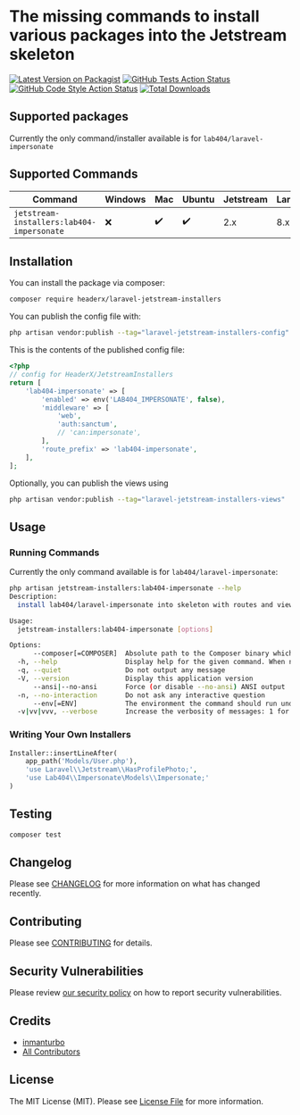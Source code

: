 # The missing commands to install various packages into the Jetstream skeleton

[![Latest Version on Packagist](https://img.shields.io/packagist/v/headerx/laravel-jetstream-installers.svg?style=flat-square)](https://packagist.org/packages/headerx/laravel-jetstream-installers)
[![GitHub Tests Action Status](https://img.shields.io/github/workflow/status/headerx/laravel-jetstream-installers/run-tests?label=tests)](https://github.com/headerx/laravel-jetstream-installers/actions?query=workflow%3Arun-tests+branch%3Amain)
[![GitHub Code Style Action Status](https://img.shields.io/github/workflow/status/headerx/laravel-jetstream-installers/Check%20&%20fix%20styling?label=code%20style)](https://github.com/headerx/laravel-jetstream-installers/actions?query=workflow%3A"Check+%26+fix+styling"+branch%3Amain)
[![Total Downloads](https://img.shields.io/packagist/dt/headerx/laravel-jetstream-installers.svg?style=flat-square)](https://packagist.org/packages/headerx/laravel-jetstream-installers)

## Supported packages

Currently the only command/installer available is for `lab404/laravel-impersonate`

## Supported Commands

| Command                                  | Windows       | Mac                 | Ubuntu              | Jetstream | Laravel |
| ---------------------------------------- | ------------- | --------------------| --------------------|---------- |----------
| `jetstream-installers:lab404-impersonate`| :x:           | :heavy_check_mark:  | :heavy_check_mark:  | 2.x       | 8.x-9x  | 

## Installation

You can install the package via composer:

```bash
composer require headerx/laravel-jetstream-installers
```

You can publish the config file with:

```bash
php artisan vendor:publish --tag="laravel-jetstream-installers-config"
```

This is the contents of the published config file:

```php
<?php
// config for HeaderX/JetstreamInstallers
return [
    'lab404-impersonate' => [
        'enabled' => env('LAB404_IMPERSONATE', false),
        'middleware' => [
            'web',
            'auth:sanctum',
            // 'can:impersonate',
        ],
        'route_prefix' => 'lab404-impersonate',
    ],
];
```

Optionally, you can publish the views using

```bash
php artisan vendor:publish --tag="laravel-jetstream-installers-views"
```

## Usage

### Running Commands

Currently the only command available is for `lab404/laravel-impersonate`:
```bash
php artisan jetstream-installers:lab404-impersonate --help
Description:
  install lab404/laravel-impersonate into skeleton with routes and views

Usage:
  jetstream-installers:lab404-impersonate [options]

Options:
      --composer[=COMPOSER]  Absolute path to the Composer binary which should be used to install packages [default: "global"]
  -h, --help                 Display help for the given command. When no command is given display help for the list command
  -q, --quiet                Do not output any message
  -V, --version              Display this application version
      --ansi|--no-ansi       Force (or disable --no-ansi) ANSI output
  -n, --no-interaction       Do not ask any interactive question
      --env[=ENV]            The environment the command should run under
  -v|vv|vvv, --verbose       Increase the verbosity of messages: 1 for normal output, 2 for more verbose output and 3 for debug 
```

### Writing Your Own Installers

```php
Installer::insertLineAfter(
    app_path('Models/User.php'),
    'use Laravel\\Jetstream\\HasProfilePhoto;',
    'use Lab404\\Impersonate\Models\\Impersonate;'
)
```

## Testing

```bash
composer test
```

## Changelog

Please see [CHANGELOG](CHANGELOG.md) for more information on what has changed recently.

## Contributing

Please see [CONTRIBUTING](.github/CONTRIBUTING.md) for details.

## Security Vulnerabilities

Please review [our security policy](../../security/policy) on how to report security vulnerabilities.

## Credits

- [inmanturbo](https://github.com/headerx)
- [All Contributors](../../contributors)

## License

The MIT License (MIT). Please see [License File](LICENSE.md) for more information.
